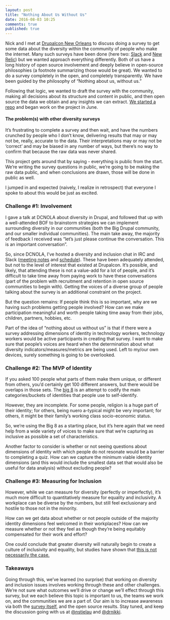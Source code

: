 ```yaml
---
layout: post
title: "Nothing About Us Without Us"
date: 2016-08-03 10:25
comments: true
published: true
---
```


Nick and I met at <a href="https://events.drupal.org/neworleans2016">Drupalcon New Orleans</a> to discuss doing a survey to get some data about the diversity within the community of people who make the internet.  Many such surveys have been done (here two: <a href="https://slackhq.com/diversity-and-inclusion-an-update-on-our-data-7af803cedae4#.q80y0d2f0">Slack</a> and <a href="https://blog.newrelic.com/2015/12/18/diversity-inclusion/">New Relic</a>) but we wanted approach everything differently. Both of us have a long history of open source involvement and deeply believe in open-source philosophies (a footnote summarizing those would be great).  We wanted to do a survey completely in the open, and completely transparently.  We have been guided by the philosophy of “Nothing about us, without us.”

Following that logic, we wanted to draft the survey with the community, making all decisions about its structure and content in public, and then open source the data we obtain and any insights we can extract.  <a href="https://github.com/drnikki/diversity-survey">We started a repo</a> and began work on the project in June.

#### The problem(s) with other diversity surveys
It’s frustrating to complete a survey and then wait, and have the numbers crunched by people who I don’t know, delivering results that may or may not be, really, accurate to the data.  Their interpretations may or may not be ‘correct’ and may be biased in any number of ways, but there’s no way to confirm that because the raw data was never shared.


This project gets around that by saying - everything is public from the start.  We’re writing the survey questions in public, we’re going to be making the raw data public, and when conclusions are drawn, those will be done in public as well.


I jumped in and expected (naively, I realize in retrospect) that everyone I spoke to about this would be just as excited.


### Challenge #1: Involvement


I gave a talk at DCNOLA about diversity in Drupal, and followed that up with a well-attended BOF to brainstorm strategies we can implement surrounding diversity in our communities (both the Big Drupal community, and our smaller individual communities).  The main take away, the majority of feedback I received was “let’s just please continue the conversation. This is an important conversation”.


So, since DCNOLA, I’ve hosted a diversity and inclusion chat in IRC and Slack (<a href="https://github.com/drnikki/inclusion-and-diversity">meeting notes</a> and <a href="https://calendar.google.com/calendar/embed?src=c0ovgjsi6p70huaunbe2a3mpj8%40group.calendar.google.com&ctz=America/Los_Angeles">schedule</a>).  These have been adequately attended, but not to the level of interest that existed at Drupalcon. It’s possible, and likely, that attending these is not a value-add for a lot of people, and it’s difficult to take time away from paying work to have these conversations (part of the problem with recruitment and retention in open source communities to begin with).  Getting the voices of a diverse group of people talking about the survey is an additional constraint on the project.


But the question remains: If people think this is so important, why are we having such problems getting people involved?  How can we make participation meaningful and worth people taking time away from their jobs, children, partners, hobbies, etc.


Part of the idea of “nothing about us without us” is that if there were a survey addressing dimensions of identity in technology workers, technology workers would be active participants in creating that survey.  I want to make sure that people’s voices are heard when the determination about what diversity indicators/measures/metrics are being used.  Left to my/our own devices, surely something is going to be overlooked.




### Challenge #2: The MVP of Identity


If you asked 100 people what parts of them make them unique, or different from others, you’d certainly get 100 different answers, but there would be overlaps in those sets.  The <a href="http://www.isdnetwork.org/what-is-diversity.html">big 8</a> is an attempt to codify the main categories/buckets of identities that people use to self-identify.


However, they are incomplete.  For some people, religion is a huge part of their identity; for others, being nuero a-typical might be very important; for others, it might be their family’s working class socio-economic status.


So, we’re using the Big 8 as a starting place, but it’s here again that we need help from a wide variety of voices to make sure that we’re capturing as inclusive as possible a set of characteristics.


Another factor to consider is whether or not seeing questions about dimensions of identity with which people do not resonate would be a barrier to completing a quiz.  How can we capture the minimum viable identity dimensions (and this would include the smallest data set that would also be useful for data analysis) without excluding people?


### Challenge #3: Measuring for Inclusion

However, while we can measure for diversity (perfectly or imperfectly), it’s much more difficult to quantitatively measure for equality and inclusivity.  A workplace can be diverse by the numbers, but still feel exclusionary and hostile to those not in the minority.


How can we get data about whether or not people outside of the majority identity dimensions feel welcomed in their workplaces? How can we measure whether or not they feel as though they’re being equitably compensated for their work and effort?

One could conclude that greater diversity will naturally begin to create a culture of inclusivity and equality, but studies have shown that <a href="https://www.researchgate.net/publication/259604922_The_intersection_of_organizational_and_individual_diversity_ideology_on_diverse_employees'_perceptions_of_inclusion_and_organizational_justice">this is not necessarily the case.</a>

### Takeaways

Going through this, we’ve learned (no surprise) that working on diversity and inclusion issues involves working through these and other challenges.  We’re not sure what outcomes we’ll drive or change we’ll effect through this survey, but we each believe this topic is important to us, the teams we work on, and the communities we are a part of.  Our aim is to increase awareness via both the <a href="https://github.com/drnikki/diversity-survey/blob/master/SURVEY.md">survey itself</a>, and the open source results.  Stay tuned, and keep the discussion going with us at <a href="https://twitter.com/nstielau">@nstielau</a> and <a href="https://twitter.com/drnikki">@drnikki</a>.
